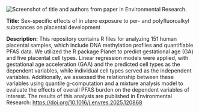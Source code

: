 ![Screenshot of title and authors from paper in Environmental Research.](/assets/images/title_screenshot.png)

**Title:** Sex-specific effects of in utero exposure to per- and polyfluoroalkyl substances on placental development


**Description:** This repository contains R files for analyzing 151 human placental samples, which include DNA methylation profiles and quantifiable PFAS data. We utilized the R package Planet to predict gestational age (GA) and five placental cell types. Linear regression models were applied, with gestational age acceleration (GAA) and the predicted cell types as the dependent variables, while individual cell types served as the independent variables. Additionally, we assessed the relationship between these variables using quantile g-computation and a mixture analysis model to evaluate the effects of overall PFAS burden on the dependent variables of interest. The results of this analysis are published in Environmental Research: https://doi.org/10.1016/j.envres.2025.120868


